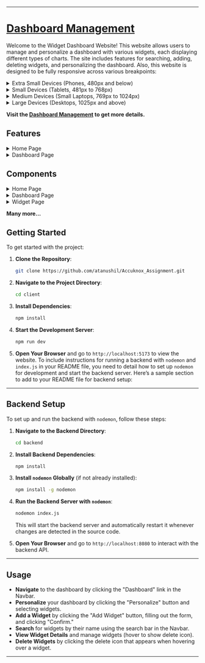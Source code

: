
---

# [Dashboard Management](https://accuknox-assignment-tau.vercel.app/)

Welcome to the Widget Dashboard Website! This website allows users to manage and personalize a dashboard with various widgets, each displaying different types of charts. The site includes features for searching, adding, deleting widgets, and personalizing the dashboard. Also, this website is designed to be fully responsive across various breakpoints:

<details>
  <summary> Extra Small Devices (Phones, 480px and below)</summary>
  
  ![Dashboard Screenshot](/client/public/ExtraSmall.png)

  The layout adapts to a single-column view with a hamburger menu for the navbar, and widgets are stacked vertically for optimal readability and easy scrolling.
</details>

<details>
  <summary> Small Devices (Tablets, 481px to 768px)</summary>
  
  ![Dashboard Screenshot](/client/public/SmallDevice.png)

  The layout adjusts to a two-column view where possible, with the navbar remaining a hamburger menu but offering more space for items, while widgets are displayed in a grid format with fewer columns to maintain clarity.
</details>

<details>
  <summary> Medium Devices (Small Laptops, 769px to 1024px) </summary>
  
  ![Dashboard Screenshot](/client/public/MediumDevice.png)

  The layout switches to a three-column view, with the navbar potentially displaying more items and reducing reliance on the hamburger menu, while widgets are organized in a more compact grid.
</details>

<details>
  <summary>Large Devices (Desktops, 1025px and above)</summary>
  
  ![Dashboard Screenshot](/client/public/dashboardPage.png)

  The layout utilizes the full multi-column design for maximum screen space, with the navbar fully expanded and all links visible, and widgets displayed in a flexible grid layout to effectively use the larger screen size.
</details>

**Visit the [Dashboard Management](https://accuknox-assignment-tau.vercel.app/) to get more details.**

## Features

<details>
  <summary> Home Page </summary>

  Displays the main content and includes navigation to the dashboard.
  
  - **Navbar:** Contains 'Home' (active) and 'Dashboard' links.
  - **Content:** Displays the main content of the home page.
  - **Footer:** Always visible at the bottom.

</details>

<details>
  <summary> Dashboard Page</summary>

  - Personalize the dashboard by selecting which widgets to display.
  - Refresh the dashboard to update the view.
  - View widgets organized by category.
  - Add new widgets with various chart types.
  - Search for widgets by name and navigate to specific widgets.
  - Optionally delete widgets from the dashboard.

</details>

## Components

<details>
  <summary> Home Page </summary>
  
  - **Navbar:** Links to "Home" (active) and "Dashboard."
  - **Content:** Main content of the home page.
  - **Footer:** Contains developer details and contact information.
    
</details>

<details>
  <summary> Dashboard Page </summary>
  
  - **Navbar:** Contains links to "Home" (inactive), "Dashboard" (active), and a "SearchBar" (user can search for widgets).
  - **Content:**
    - **Personalize Button:** Allows users to select widgets to display.
    - **Refresh Button:** Refreshes the dashboard view.
    - **Category Name:** Displays the current widget category.
    - **Category-wise Widgets:** Shows widgets organized by category.
    - **Add Widget Dialog:**
      - **Input:** For widget name.
      - **Chart Selector:** Options for pie chart, spline chart, stack bar chart.
      - **Data Input:** Optional text and value fields.
      - **Cancel Button:** Closes the dialog without saving.
      - **Confirm Button:** Saves the widget and updates the dashboard.
        
</details>

<details>
  <summary>Widget Page</summary>
  
  - Displays the category name, widget name, and chart view.
</details>

**Many more...**

## Getting Started

To get started with the project:

1. **Clone the Repository**:
   ```bash
   git clone https://github.com/atanushil/Accuknox_Assignment.git
   ```

2. **Navigate to the Project Directory**:
   ```bash
   cd client
   ```

3. **Install Dependencies**:
   ```bash
   npm install
   ```

4. **Start the Development Server**:
   ```bash
   npm run dev
   ```

5. **Open Your Browser** and go to `http://localhost:5173` to view the website.
To include instructions for running a backend with `nodemon` and `index.js` in your README file, you need to detail how to set up `nodemon` for development and start the backend server. Here’s a sample section to add to your README file for backend setup:

---

## Backend Setup

To set up and run the backend with `nodemon`, follow these steps:

1. **Navigate to the Backend Directory**:
   ```bash
   cd backend
   ```

2. **Install Backend Dependencies**:
   ```bash
   npm install
   ```

3. **Install `nodemon` Globally** (if not already installed):
   ```bash
   npm install -g nodemon
   ```

4. **Run the Backend Server with `nodemon`**:
   ```bash
   nodemon index.js
   ```

   This will start the backend server and automatically restart it whenever changes are detected in the source code.

5. **Open Your Browser** and go to `http://localhost:8080` to interact with the backend API.

---


## Usage

- **Navigate** to the dashboard by clicking the "Dashboard" link in the Navbar.
- **Personalize** your dashboard by clicking the "Personalize" button and selecting widgets.
- **Add a Widget** by clicking the "Add Widget" button, filling out the form, and clicking "Confirm."
- **Search** for widgets by their name using the search bar in the Navbar.
- **View Widget Details** and manage widgets (hover to show delete icon).
- **Delete Widgets** by clicking the delete icon that appears when hovering over a widget.

---
